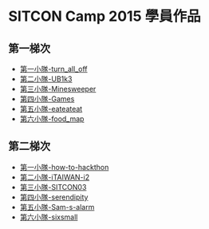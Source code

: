 SITCON Camp 2015 學員作品
=====

第一梯次
-----
* [第一小隊-turn_all_off](http://2015-1.sitcon.camp/turn_all_off)
* [第二小隊-UB1k3](http://2015-1.sitcon.camp/UB1k3)
* [第三小隊-Minesweeper](http://2015-1.sitcon.camp/Minesweeper)
* [第四小隊-Games](http://2015-1.sitcon.camp/Games)
* [第五小隊-eateateat](http://2015-1.sitcon.camp/eateateat)
* [第六小隊-food_map](http://2015-1.sitcon.camp/food_map)


第二梯次
-----
* [第一小隊-how-to-hackthon](http://2015-2.sitcon.camp/how-to-hackthon)
* [第二小隊-iTAIWAN-i2](http://2015-2.sitcon.camp/iTAIWAN-i2)
* [第三小隊-SITCON03](http://2015-2.sitcon.camp/SITCON03)
* [第四小隊-serendipity](https://github.com/sitcon-camp-2015-second/serendipity)
* [第五小隊-Sam-s-alarm](http://2015-2.sitcon.camp/Sam-s-alarm)
* [第六小隊-sixsmall](http://2015-2.sitcon.camp/sixsmall/header.html)
